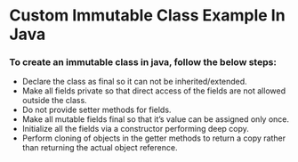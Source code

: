 # Custom Immutable Class Example In Java

### To create an immutable class in java, follow the below steps:

* Declare the class as final so it can not be inherited/extended.
* Make all fields private so that direct access of the fields are not allowed outside the class.
* Do not provide setter methods for fields.
* Make all mutable fields final so that it’s value can be assigned only once.
* Initialize all the fields via a constructor performing deep copy.
* Perform cloning of objects in the getter methods to return a copy rather than returning the actual object reference.